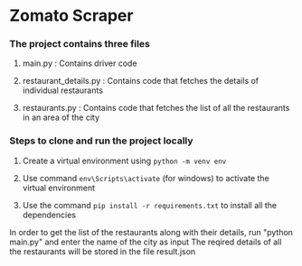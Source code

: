 # Zomato Scraper

### The project contains three files

1. main.py : Contains driver code

2. restaurant_details.py : Contains code that fetches the details of individual restaurants

3. restaurants.py : Contains code that fetches the list of all the restaurants in an area of the city

### Steps to clone and run the project locally

1. Create a virtual environment using `python -m venv env`

2. Use command `env\Scripts\activate` (for windows) to activate the virtual environment

3. Use the command `pip install -r requirements.txt` to install all the dependencies

In order to get the list of the restaurants along with their details, run "python main.py" and enter the name of the city as input
The reqired details of all the restaurants will be stored in the file result.json
